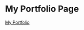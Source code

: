 # My Portfolio Page

<a href="https://jakexcode.github.io/Portfolio-Page/" target="_blank">My Portfolio</a>
